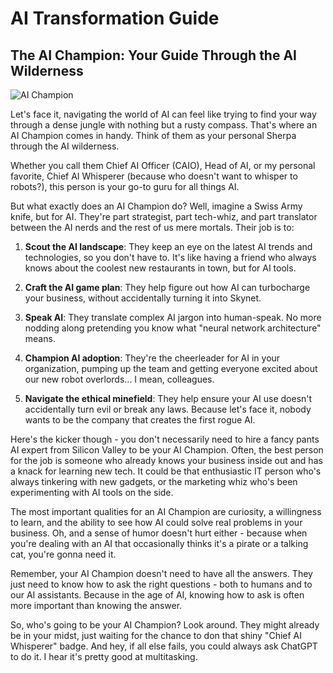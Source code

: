 # AI Transformation Guide

## The AI Champion: Your Guide Through the AI Wilderness

![AI Champion](.gitbook/assets/130-ai-champion.png)

Let's face it, navigating the world of AI can feel like trying to find your way through a dense jungle with nothing but a rusty compass. That's where an AI Champion comes in handy. Think of them as your personal Sherpa through the AI wilderness.

Whether you call them Chief AI Officer (CAIO), Head of AI, or my personal favorite, Chief AI Whisperer (because who doesn't want to whisper to robots?), this person is your go-to guru for all things AI.

But what exactly does an AI Champion do? Well, imagine a Swiss Army knife, but for AI. They're part strategist, part tech-whiz, and part translator between the AI nerds and the rest of us mere mortals. Their job is to:

1. **Scout the AI landscape**: They keep an eye on the latest AI trends and technologies, so you don't have to. It's like having a friend who always knows about the coolest new restaurants in town, but for AI tools.

2. **Craft the AI game plan**: They help figure out how AI can turbocharge your business, without accidentally turning it into Skynet.

3. **Speak AI**: They translate complex AI jargon into human-speak. No more nodding along pretending you know what "neural network architecture" means.

4. **Champion AI adoption**: They're the cheerleader for AI in your organization, pumping up the team and getting everyone excited about our new robot overlords... I mean, colleagues.

5. **Navigate the ethical minefield**: They help ensure your AI use doesn't accidentally turn evil or break any laws. Because let's face it, nobody wants to be the company that creates the first rogue AI.

Here's the kicker though - you don't necessarily need to hire a fancy pants AI expert from Silicon Valley to be your AI Champion. Often, the best person for the job is someone who already knows your business inside out and has a knack for learning new tech. It could be that enthusiastic IT person who's always tinkering with new gadgets, or the marketing whiz who's been experimenting with AI tools on the side.

The most important qualities for an AI Champion are curiosity, a willingness to learn, and the ability to see how AI could solve real problems in your business. Oh, and a sense of humor doesn't hurt either - because when you're dealing with an AI that occasionally thinks it's a pirate or a talking cat, you're gonna need it.

Remember, your AI Champion doesn't need to have all the answers. They just need to know how to ask the right questions - both to humans and to our AI assistants. Because in the age of AI, knowing how to ask is often more important than knowing the answer.

So, who's going to be your AI Champion? Look around. They might already be in your midst, just waiting for the chance to don that shiny "Chief AI Whisperer" badge. And hey, if all else fails, you could always ask ChatGPT to do it. I hear it's pretty good at multitasking.
